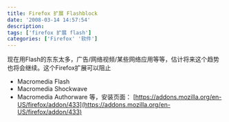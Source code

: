```yaml
---
title: Firefox 扩展 Flashblock
date: '2008-03-14 14:57:54'
description: 
tags: ['firefox 扩展 flash']
categories: ['Firefox' '软件']
---
```


现在用Flash的东东太多，广告/网络视频/某些网络应用等等，估计将来这个趋势也将会继续。这个Firefox扩展可以阻止
* Macromedia Flash
* Macromedia Shockwave
* Macromedia Authorware
等，安装页面：
[https://addons.mozilla.org/en-US/firefox/addon/433](https://addons.mozilla.org/en-US/firefox/addon/433)
